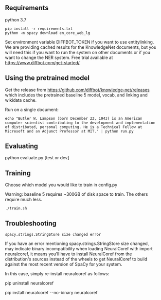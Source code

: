 ## Requirements
python 3.7
```
pip install -r requirements.txt
python -m spacy download en_core_web_lg
```

Set environment variable DIFFBOT_TOKEN if you want to use entitylinking. We are providing cached results for the KnowledgeNet documents, but you will need this if you want to run the system on other documents or if you want to change the NER system. Free trial available at https://www.diffbot.com/get-started/

## Using the pretrained model

Get the release from https://github.com/diffbot/knowledge-net/releases which includes the pretrained baseline 5 model, vocab, and linking and wikidata cache.

Run on a single document:

`echo "Butler W. Lampson (born December 23, 1943) is an American computer scientist contributing to the development and implementation of distributed, personal computing. He is a Technical Fellow at Microsoft and an Adjunct Professor at MIT." | python run.py`

## Evaluating

python evaluate.py [test or dev]

## Training

Choose which model you would like to train in config.py

Warning: baseline 5 requires ~300GB of disk space to train. The others require much less.

`./train.sh`

## Troubleshooting

`spacy.strings.StringStore size changed error`

If you have an error mentioning spacy.strings.StringStore size changed, may indicate binary incompatibility when loading NeuralCoref with import neuralcoref, it means you'll have to install NeuralCoref from the distribution's sources instead of the wheels to get NeuralCoref to build against the most recent version of SpaCy for your system.

In this case, simply re-install neuralcoref as follows:

pip uninstall neuralcoref

pip install neuralcoref --no-binary neuralcoref

